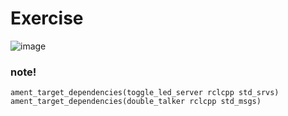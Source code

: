 # Exercise
![image](https://github.com/user-attachments/assets/16346695-a22c-45db-9d0c-a15307c8e0f5)


### note!
`ament_target_dependencies(toggle_led_server rclcpp std_srvs)`
`ament_target_dependencies(double_talker rclcpp std_msgs)`
